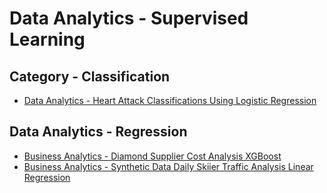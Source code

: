 <h1>Data Analytics - Supervised Learning</h1>
<h2>Category - Classification</h2>

- [Data Analytics - Heart Attack Classifications Using Logistic Regression](https://github.com/JBangtson/heart_attack_classification)


<h2>Data Analytics - Regression</h2>

- [Business Analytics - Diamond Supplier Cost Analysis XGBoost](https://github.com/JBangtson/diamonds-report)
- [Business Analytics - Synthetic Data Daily Skiier  Traffic Analysis Linear Regression](https://github.com/JBangtson/skiing-analysis-synthetic-data-tidyverse)